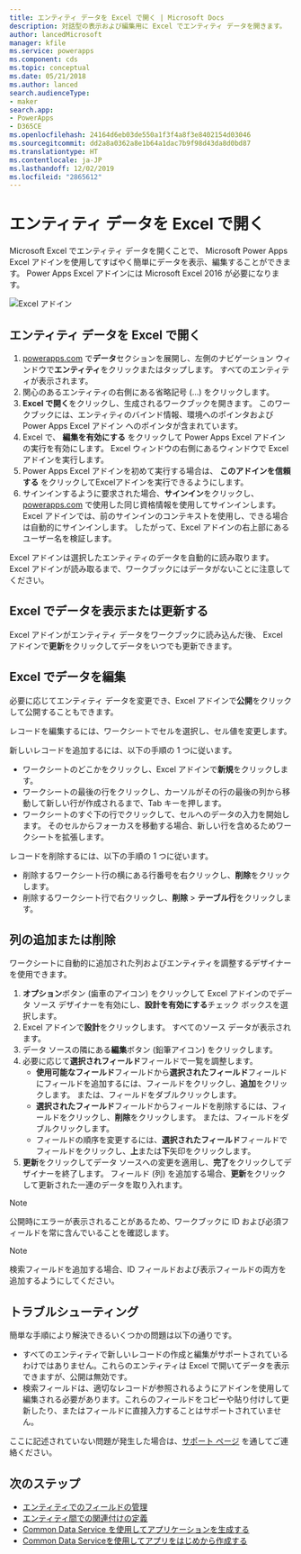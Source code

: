 ```yaml
---
title: エンティティ データを Excel で開く | Microsoft Docs
description: 対話型の表示および編集用に Excel でエンティティ データを開きます。
author: lancedMicrosoft
manager: kfile
ms.service: powerapps
ms.component: cds
ms.topic: conceptual
ms.date: 05/21/2018
ms.author: lanced
search.audienceType:
- maker
search.app:
- PowerApps
- D365CE
ms.openlocfilehash: 24164d6eb03de550a1f3f4a8f3e8402154d03046
ms.sourcegitcommit: dd2a8a0362a8e1b64a1dac7b9f98d43da8d0bd87
ms.translationtype: HT
ms.contentlocale: ja-JP
ms.lasthandoff: 12/02/2019
ms.locfileid: "2865612"
---
```

# <a name="open-entity-data-in-excel"></a>エンティティ データを Excel で開く
Microsoft Excel でエンティティ データを開くことで、 Microsoft Power Apps Excel アドインを使用してすばやく簡単にデータを表示、編集することができます。 Power Apps Excel アドインには Microsoft Excel 2016 が必要になります。

![Excel アドイン](./media/data-platform-cds-excel-addin/ExcelAddin.png "Power Apps Excel アドイン")

## <a name="open-entity-data-in-excel"></a>エンティティ データを Excel で開く
1. [powerapps.com](https://make.powerapps.com/?utm_source=padocs&utm_medium=linkinadoc&utm_campaign=referralsfromdoc) で**データ**セクションを展開し、左側のナビゲーション ウィンドウで**エンティティ**をクリックまたはタップします。 すべてのエンティティが表示されます。
2. 関心のあるエンティティの右側にある省略記号 (...) をクリックします。
3. **Excel で開く**をクリックし、生成されるワークブックを開きます。 このワークブックには、エンティティのバインド情報、環境へのポインタおよび Power Apps Excel アドイン へのポインタが含まれています。  
4. Excel で、 **編集を有効にする** をクリックして Power Apps Excel アドインの実行を有効にします。 Excel ウィンドウの右側にあるウィンドウで Excel アドインを実行します。
5. Power Apps Excel アドインを初めて実行する場合は、 **このアドインを信頼する** をクリックしてExcelアドインを実行できるようにします。
6. サインインするように要求された場合、**サインイン**をクリックし、[powerapps.com](https:///?utm_source=padocs&utm_medium=linkinadoc&utm_campaign=referralsfromdoc) で使用した同じ資格情報を使用してサインインします。 Excel アドインでは、前のサインインのコンテキストを使用し、できる場合は自動的にサインインします。 したがって、Excel アドインの右上部にあるユーザー名を検証します。

Excel アドインは選択したエンティティのデータを自動的に読み取ります。 Excel アドインが読み取るまで、ワークブックにはデータがないことに注意してください。

## <a name="view-and-refresh-data-in-excel"></a>Excel でデータを表示または更新する
Excel アドインがエンティティ データをワークブックに読み込んだ後、 Excel アドインで**更新**をクリックしてデータをいつでも更新できます。

## <a name="edit-data-in-excel"></a>Excel でデータを編集
必要に応じてエンティティ データを変更でき、Excel アドインで**公開**をクリックして公開することもできます。

レコードを編集するには、ワークシートでセルを選択し、セル値を変更します。

新しいレコードを追加するには、以下の手順の 1 つに従います。

* ワークシートのどこかをクリックし、Excel アドインで**新規**をクリックします。
* ワークシートの最後の行をクリックし、カーソルがその行の最後の列から移動して新しい行が作成されるまで、Tab キーを押します。
* ワークシートのすぐ下の行でクリックして、セルへのデータの入力を開始します。 そのセルからフォーカスを移動する場合、新しい行を含めるためワークシートを拡張します。

レコードを削除するには、以下の手順の 1 つに従います。

* 削除するワークシート行の横にある行番号を右クリックし、**削除**をクリックします。
* 削除するワークシート行で右クリックし、**削除** > **テーブル行**をクリックします。

## <a name="add-or-remove-columns"></a>列の追加または削除
ワークシートに自動的に追加された列およびエンティティを調整するデザイナーを使用できます。

1. **オプション**ボタン (歯車のアイコン) をクリックして Excel アドインのでデータ ソース デザイナーを有効にし、**設計を有効にする**チェック ボックスを選択します。
2. Excel アドインで**設計**をクリックします。 すべてのソース データが表示されます。
3. データ ソースの隣にある**編集**ボタン (鉛筆アイコン) をクリックします。
4. 必要に応じて**選択されフィールド**フィールドで一覧を調整します。
   * **使用可能なフィールド**フィールドから**選択されたフィールド**フィールドにフィールドを追加するには、フィールドをクリックし、**追加**をクリックします。 または、フィールドをダブルクリックします。
   * **選択されたフィールド**フィールドからフィールドを削除するには、フィールドをクリックし、**削除**をクリックします。 または、フィールドをダブルクリックします。
   * フィールドの順序を変更するには、**選択されたフィールド**フィールドでフィールドをクリックし、**上**または**下**矢印をクリックします。
5. **更新**をクリックしてデータ ソースへの変更を適用し、**完了**をクリックしてデザイナーを終了します。 フィールド (列) を追加する場合、**更新**をクリックして更新された一連のデータを取り入れます。

> [!NOTE]
> 公開時にエラーが表示されることがあるため、ワークブックに ID および必須フィールドを常に含んでいることを確認します。

> [!NOTE]
> 検索フィールドを追加する場合、ID フィールドおよび表示フィールドの両方を追加するようにしてください。

## <a name="troubleshooting"></a>トラブルシューティング
簡単な手順により解決できるいくつかの問題は以下の通りです。

* すべてのエンティティで新しいレコードの作成と編集がサポートされているわけではありません。これらのエンティティは Excel で開いてデータを表示できますが、公開は無効です。
* 検索フィールドは、適切なレコードが参照されるようにアドインを使用して編集される必要があります。これらのフィールドをコピーや貼り付けして更新したり、またはフィールドに直接入力することはサポートされていません。


ここに記述されていない問題が発生した場合は、[サポート ページ](https://powerapps.microsoft.com/support/) を通してご連絡ください。

## <a name="next-steps"></a>次のステップ
* [エンティティでのフィールドの管理](data-platform-manage-fields.md)
* [エンティティ間での関連付けの定義](data-platform-entity-lookup.md)
* [Common Data Service を使用してアプリケーションを生成する](../canvas-apps/data-platform-create-app.md)
* [Common Data Serviceを使用してアプリをはじめから作成する](../canvas-apps/data-platform-create-app-scratch.md)

